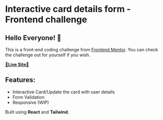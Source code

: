 # Interactive card details form - Frontend challenge

## Hello Everyone! 👋

This is a front-end coding challenge from [Frontend Mentor](https://www.frontendmentor.io/challenges/interactive-card-details-form-XpS8cKZDWw). You can check the challenge out for yourself if you wish.

[🚀**Live Site**🚀](https://saga-sanga.github.io/interactive-card/)

## Features:
* Interactive Card/Update the card with user details
* Form Validation
* Responsive (WIP)


Built using **React** and **Tailwind**.